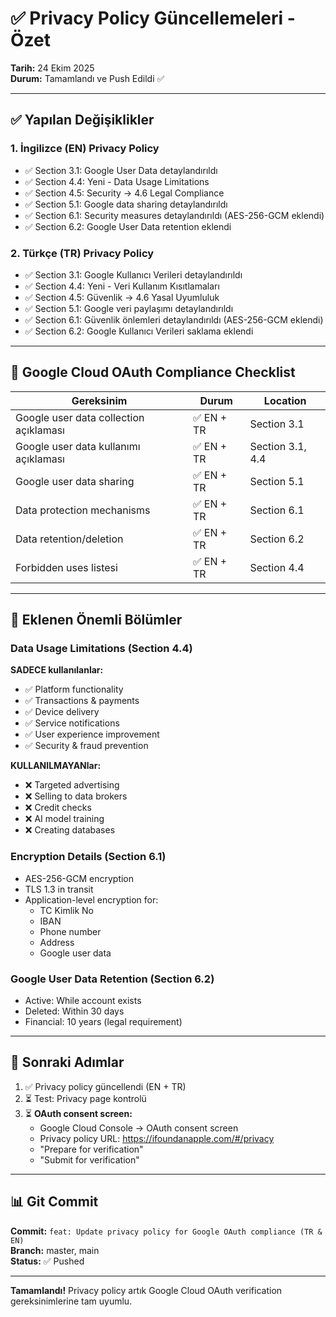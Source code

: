 # ✅ Privacy Policy Güncellemeleri - Özet

**Tarih:** 24 Ekim 2025  
**Durum:** Tamamlandı ve Push Edildi ✅

---

## ✅ Yapılan Değişiklikler

### 1. İngilizce (EN) Privacy Policy
- ✅ Section 3.1: Google User Data detaylandırıldı
- ✅ Section 4.4: Yeni - Data Usage Limitations
- ✅ Section 4.5: Security → 4.6 Legal Compliance
- ✅ Section 5.1: Google data sharing detaylandırıldı
- ✅ Section 6.1: Security measures detaylandırıldı (AES-256-GCM eklendi)
- ✅ Section 6.2: Google User Data retention eklendi

### 2. Türkçe (TR) Privacy Policy
- ✅ Section 3.1: Google Kullanıcı Verileri detaylandırıldı
- ✅ Section 4.4: Yeni - Veri Kullanım Kısıtlamaları
- ✅ Section 4.5: Güvenlik → 4.6 Yasal Uyumluluk
- ✅ Section 5.1: Google veri paylaşımı detaylandırıldı
- ✅ Section 6.1: Güvenlik önlemleri detaylandırıldı (AES-256-GCM eklendi)
- ✅ Section 6.2: Google Kullanıcı Verileri saklama eklendi

---

## 🎯 Google Cloud OAuth Compliance Checklist

| Gereksinim | Durum | Location |
|-----------|-------|----------|
| Google user data collection açıklaması | ✅ EN + TR | Section 3.1 |
| Google user data kullanımı açıklaması | ✅ EN + TR | Section 3.1, 4.4 |
| Google user data sharing | ✅ EN + TR | Section 5.1 |
| Data protection mechanisms | ✅ EN + TR | Section 6.1 |
| Data retention/deletion | ✅ EN + TR | Section 6.2 |
| Forbidden uses listesi | ✅ EN + TR | Section 4.4 |

---

## 📝 Eklenen Önemli Bölümler

### Data Usage Limitations (Section 4.4)
**SADECE kullanılanlar:**
- ✅ Platform functionality
- ✅ Transactions & payments
- ✅ Device delivery
- ✅ Service notifications
- ✅ User experience improvement
- ✅ Security & fraud prevention

**KULLANILMAYANlar:**
- ❌ Targeted advertising
- ❌ Selling to data brokers
- ❌ Credit checks
- ❌ AI model training
- ❌ Creating databases

### Encryption Details (Section 6.1)
- AES-256-GCM encryption
- TLS 1.3 in transit
- Application-level encryption for:
  - TC Kimlik No
  - IBAN
  - Phone number
  - Address
  - Google user data

### Google User Data Retention (Section 6.2)
- Active: While account exists
- Deleted: Within 30 days
- Financial: 10 years (legal requirement)

---

## 🚀 Sonraki Adımlar

1. ✅ Privacy policy güncellendi (EN + TR)
2. ⏳ Test: Privacy page kontrolü
3. ⏳ **OAuth consent screen:**
   - Google Cloud Console → OAuth consent screen
   - Privacy policy URL: https://ifoundanapple.com/#/privacy
   - "Prepare for verification"
   - "Submit for verification"

---

## 📊 Git Commit

**Commit:** `feat: Update privacy policy for Google OAuth compliance (TR & EN)`  
**Branch:** master, main  
**Status:** ✅ Pushed

---

**Tamamlandı!** Privacy policy artık Google Cloud OAuth verification gereksinimlerine tam uyumlu.

